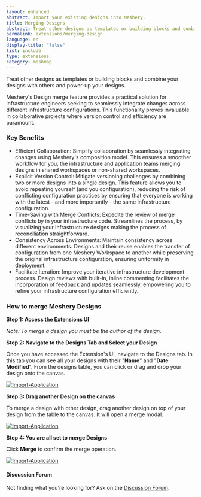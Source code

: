 ```yaml
---
layout: enhanced
abstract: Import your existing designs into Meshery.
title: Merging Designs
abstract: Treat other designs as templates or building blocks and combine your designs with others and power-up your designs.
permalink: extensions/merging-design
language: en
display-title: "false"
list: include
type: extensions
category: meshmap
---
```


Treat other designs as templates or building blocks and combine your designs with others and power-up your designs.

Meshery's Design merge feature provides a practical solution for infrastructure engineers seeking to seamlessly integrate changes across different infrastructure configurations. This functionality proves invaluable in collaborative projects where version control and efficiency are paramount.

### Key Benefits

- Efficient Collaboration: Simplify collaboration by seamlessly integrating changes using Meshery's composition model. This ensures a smoother workflow for you, the infrastructure and application teams merging designs in shared workspaces or non-shared workspaces.
- Explicit Version Control: Mitigate versioning challenges by combining two or more designs into a single design. This feature allows you to avoid repeating yourself (and you configuration), reducing the risk of conflicting configuration practices by ensuring that everyone is working with the latest - and more importantly - the same infrastructure configuration.
- Time-Saving with Merge Conflicts: Expedite the review of merge conflicts by in your infrastructure code. Streamlines the process, by visualizing your infrastructure designs making the process of reconciliation straightforward.
- Consistency Across Environments: Maintain consistency across different environments. Designs and their reuse enables the transfer of configuration from one Meshery Workspace to another while preserving the original infrastructure configuration, ensuring uniformity in deployment.
- Facilitate Iteration: Improve your iterative infrastructure development process. Design reviews with built-in, inline commenting facilitates the incorporation of feedback and updates seamlessly, empowering you to refine your infrastructure configuration efficiently.

### How to merge Meshery Designs

**Step 1: Access the Extensions UI**

_Note: To merge a design you must be the author of the design._

**Step 2: Navigate to the Designs Tab and Select your Design**

Once you have accessed the Extension's UI, navigate to the Designs tab. In this tab you can see all your designs with their "<b>Name</b>" and "<b>Date Modified</b>". From the designs table, you can click or drag and drop your design onto the canvas.

<a href="{{ site.baseurl }}/assets/img/meshmap/clone.png"><img style="border-radius: 0.5%;" alt="Import-Application" style="width:800px;height:auto;" src="{{ site.baseurl }}/assets/img/meshmap/clone.png" /></a>

**Step 3: Drag another Design on the canvas**

To merge a design with other design, drag another design on top of your design from the table to the canvas. It will open a merge modal.

<a href="{{ site.baseurl }}/assets/img/meshmap/drop-design.png"><img style="border-radius: 0.5%;" alt="Import-Application" style="width:800px;height:auto;" src="{{ site.baseurl }}/assets/img/meshmap/drop-design.png" /></a>

**Step 4: You are all set to merge Designs**

Click <b>Merge</b> to confirm the merge operation.

<a href="{{ site.baseurl }}/assets/img/meshmap/merge-design.png"><img style="border-radius: 0.5%;" alt="Import-Application" style="width:800px;height:auto;" src="{{ site.baseurl }}/assets/img/meshmap/merge-design.png" /></a>

<div class="alert alert-dark" role="alert">
<h4 class="alert-heading">Discussion Forum</h4>
Not finding what you're looking for? Ask on the <a href="http://discuss.meshery.io">Discussion Forum</a>.
</div>

